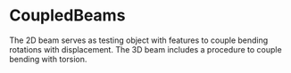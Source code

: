 # CoupledBeams
The 2D beam serves as testing object with features to couple bending rotations with displacement.
The 3D beam includes a procedure to couple bending with torsion. 
